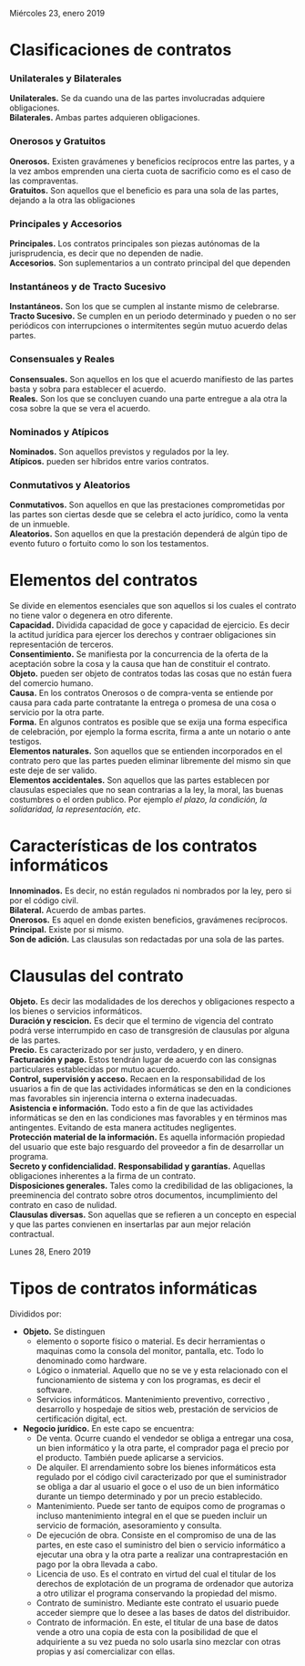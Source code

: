 Miércoles 23, enero 2019
# Clasificaciones de contratos

### Unilaterales y Bilaterales
**Unilaterales.** Se da cuando una de las partes involucradas adquiere obligaciones.  
**Bilaterales.** Ambas partes adquieren obligaciones.

### Onerosos y Gratuitos
**Onerosos.** Existen gravámenes y beneficios recíprocos entre las partes, y a la vez ambos emprenden una cierta cuota de sacrificio como es el caso de las compraventas.  
**Gratuitos.** Son aquellos que el beneficio es para una sola de las partes, dejando a la otra las obligaciones

### Principales y Accesorios
**Principales.** Los contratos principales son piezas autónomas de la jurisprudencia, es decir que no dependen de nadie.  
**Accesorios.** Son suplementarios a un contrato principal del que dependen

### Instantáneos y de Tracto Sucesivo
**Instantáneos.** Son los que se cumplen al instante mismo de celebrarse.  
**Tracto Sucesivo.** Se cumplen en un periodo determinado y pueden o no ser periódicos con interrupciones o intermitentes según mutuo acuerdo delas partes.

### Consensuales y Reales
**Consensuales.** Son aquellos en los que el acuerdo manifiesto de las partes basta y sobra para establecer el acuerdo.  
**Reales.** Son los que se concluyen cuando una parte entregue a ala otra la cosa sobre la que se vera el acuerdo.

### Nominados y Atípicos
**Nominados.** Son aquellos previstos y regulados por la ley.  
**Atípicos.** pueden ser híbridos entre varios contratos.

### Conmutativos y Aleatorios
**Conmutativos.** Son aquellos en que las prestaciones comprometidas por las partes son ciertas desde que se celebra el acto jurídico, como la venta de un inmueble.  
**Aleatorios.** Son aquellos en que la prestación dependerá de algún tipo de evento futuro o fortuito como lo son los testamentos.

# Elementos del contratos

Se divide en elementos esenciales que son aquellos si los cuales el contrato no tiene valor o degenera en otro diferente.  
**Capacidad.** Dividida capacidad de goce y capacidad de ejercicio. Es decir la actitud jurídica para ejercer los derechos y contraer obligaciones sin representación de terceros.  
**Consentimiento.** Se manifiesta por la concurrencia de la oferta de la aceptación sobre la cosa y la causa que han de constituir el contrato.  
**Objeto.** pueden ser objeto de contratos todas las cosas que no están fuera del comercio humano.  
**Causa.** En los contratos Onerosos o de compra-venta se entiende por causa para cada parte contratante la entrega o promesa de una cosa o servicio por la otra parte.  
**Forma.** En algunos contratos es posible que se exija una forma especifica de celebración, por ejemplo la forma escrita, firma a ante un notario o ante testigos.  
**Elementos naturales.** Son aquellos que se entienden incorporados en el contrato pero que las partes pueden eliminar libremente del mismo sin que este deje de ser valido.  
**Elementos accidentales.** Son aquellos que las partes establecen  por clausulas especiales que no sean contrarias a la ley, la moral, las buenas costumbres o el orden publico. Por ejemplo *el plazo, la condición, la solidaridad, la representación, etc*.  

# Características de los contratos informáticos

**Innominados.** Es decir, no están regulados ni nombrados por la ley, pero si por el código civil.  
**Bilateral.** Acuerdo de ambas partes.  
**Onerosos.** Es aquel en donde existen beneficios, gravámenes recíprocos.  
**Principal.** Existe por si mismo.  
**Son de adición.** Las clausulas son redactadas por una sola de las partes.

# Clausulas del contrato

**Objeto.** Es decir las modalidades de los derechos y obligaciones respecto a los bienes o servicios informáticos.  
**Duración y rescicion.** Es decir que el termino de vigencia del contrato podrá verse interrumpido en caso de transgresión de clausulas por alguna de las partes.  
**Precio.** Es caracterizado por ser justo, verdadero, y en dinero.  
**Facturación y pago.** Estos tendrán lugar de acuerdo con las consignas particulares establecidas por mutuo acuerdo.  
**Control, supervisión y acceso.** Recaen en la responsabilidad de los usuarios a fin de que las actividades informáticas se den en la condiciones mas favorables sin injerencia interna o externa inadecuadas.  
**Asistencia e información.** Todo esto a fin de que las actividades informáticas se den en las condiciones mas favorables y en términos mas antingentes. Evitando de esta manera actitudes negligentes.  
**Protección material de la información.** Es aquella información propiedad del usuario que este bajo resguardo del proveedor a fin de desarrollar un programa.  
**Secreto y confidencialidad.**
**Responsabilidad y garantías.** Aquellas obligaciones inherentes a la firma de un contrato.  
**Disposiciones generales.** Tales como la credibilidad de las obligaciones, la preeminencia del contrato sobre otros documentos, incumplimiento del contrato en caso de nulidad.  
**Clausulas diversas.** Son aquellas que se refieren a un concepto en especial y que las partes convienen en insertarlas par aun mejor relación contractual.


Lunes 28, Enero 2019

# Tipos de contratos informáticas
Divididos por:
- **Objeto.** Se distinguen  
  - elemento o soporte físico o material. Es decir herramientas o maquinas como la consola del monitor, pantalla, etc. Todo lo denominado como hardware.
  - Lógico o inmaterial. Aquello que no se ve y esta relacionado con el funcionamiento de sistema y con los programas, es decir el software.
  - Servicios informáticos. Mantenimiento preventivo, correctivo , desarrollo y hospedaje de sitios web, prestación de servicios de certificación digital, ect.
- **Negocio jurídico.** En este capo se encuentra:
  - De venta. Ocurre cuando el vendedor se obliga a entregar una cosa, un bien informático y la otra parte, el comprador paga el precio por el producto. También puede aplicarse a servicios.
  - De alquiler. El arrendamiento sobre los bienes informáticos esta regulado por el código civil caracterizado por que el suministrador se obliga a dar al usuario el goce o el uso de un bien informático durante un tiempo determinado y por un precio establecido.
  - Mantenimiento. Puede ser tanto de equipos como de programas o incluso mantenimiento integral en el que se pueden incluir un servicio de formación, asesoramiento y consulta.
  - De ejecución de obra. Consiste en el compromiso de una de las partes, en este caso el suministro del bien o servicio informático a ejecutar una obra y la otra parte a realizar una contraprestación en pago por la obra llevada a cabo.
  - Licencia de uso. Es el contrato en virtud del cual el titular de los derechos de explotación de un programa de ordenador que autoriza a otro utilizar el programa conservando la propiedad del mismo.
  - Contrato de suministro. Mediante este contrato el usuario puede acceder siempre que lo desee a las bases de datos del distribuidor.
  - Contrato de información. En este, el titular de una base de datos vende a otro una copia de esta con la posibilidad de que el adquiriente a su vez pueda no solo usarla sino mezclar con otras propias y así comercializar con ellas.
